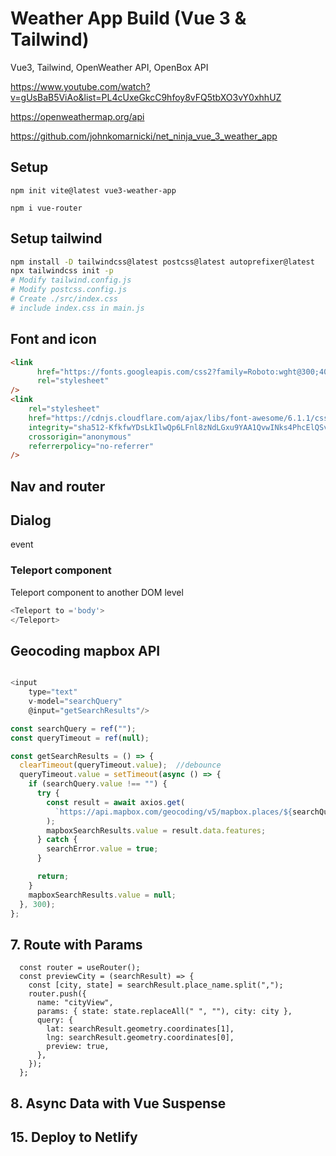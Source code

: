 # Weather App Build (Vue 3 & Tailwind)

Vue3, Tailwind, OpenWeather API, OpenBox API

https://www.youtube.com/watch?v=gUsBaB5ViAo&list=PL4cUxeGkcC9hfoy8vFQ5tbXO3vY0xhhUZ

https://openweathermap.org/api

https://github.com/johnkomarnicki/net_ninja_vue_3_weather_app


 

## Setup
```
npm init vite@latest vue3-weather-app

npm i vue-router
```

## Setup tailwind
```sh
npm install -D tailwindcss@latest postcss@latest autoprefixer@latest
npx tailwindcss init -p
# Modify tailwind.config.js
# Modify postcss.config.js
# Create ./src/index.css
# include index.css in main.js
```

## Font and icon
```html
<link
      href="https://fonts.googleapis.com/css2?family=Roboto:wght@300;400;500&display=swap"
      rel="stylesheet"
/>
<link
    rel="stylesheet"
    href="https://cdnjs.cloudflare.com/ajax/libs/font-awesome/6.1.1/css/all.min.css"
    integrity="sha512-KfkfwYDsLkIlwQp6LFnl8zNdLGxu9YAA1QvwINks4PhcElQSvqcyVLLD9aMhXd13uQjoXtEKNosOWaZqXgel0g=="
    crossorigin="anonymous"
    referrerpolicy="no-referrer"
/>

```
## Nav and router


## Dialog
event


### Teleport component
Teleport component to another DOM level

```js
<Teleport to ='body'>
</Teleport>
```


## Geocoding mapbox API 
```js

<input
    type="text"
    v-model="searchQuery"
    @input="getSearchResults"/>

const searchQuery = ref("");
const queryTimeout = ref(null);

const getSearchResults = () => {
  clearTimeout(queryTimeout.value);  //debounce
  queryTimeout.value = setTimeout(async () => {
    if (searchQuery.value !== "") {
      try {
        const result = await axios.get(
          `https://api.mapbox.com/geocoding/v5/mapbox.places/${searchQuery.value}.json?access_token=${mapboxAPIKey}&types=place`
        );
        mapboxSearchResults.value = result.data.features;
      } catch {
        searchError.value = true;
      }

      return;
    }
    mapboxSearchResults.value = null;
  }, 300);
};
```

## 7. Route with Params

```
  const router = useRouter();
  const previewCity = (searchResult) => {
    const [city, state] = searchResult.place_name.split(",");
    router.push({
      name: "cityView",
      params: { state: state.replaceAll(" ", ""), city: city },
      query: {
        lat: searchResult.geometry.coordinates[1],
        lng: searchResult.geometry.coordinates[0],
        preview: true,
      },
    });
  };
```


## 8. Async Data with Vue Suspense


## 15. Deploy to Netlify



